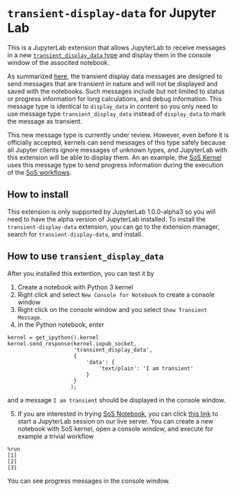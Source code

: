 # `transient-display-data` for Jupyter Lab

This is a JupyterLab extension that allows JupyterLab to receive messages in a new
[`transient_display_data` type](https://github.com/jupyter/jupyter_client/issues/378)
and display them in the console window of the associted notebook.

As summarized [here](https://github.com/jupyter/jupyter_client/pull/378#issuecomment-386760939),
the transient display data messages are designed to send messages that are transient
in nature and will not be displayed and saved with the notebooks. Such messages
include but not limited to status or progress information for long calculations, and
debug information. This message type is identical to `display_data` in content so you
only need to use message type `transient_display_data` instead of `display_data` to
mark the message as transient.

This new message type is currently under review. However, even before it is officially
accepted, kernels can send messages of this type safely because all Jupyter clients
ignore messages of unknown types, and JupyterLab with this extension will be able to
display them. An an example, the [SoS Kernel](https://github.com/vatlab/sos-notebook)
uses this message type to send progress information during the execution of the
[SoS workflows](https://github.com/vatlab/SoS).

## How to install

This extension is only supported by JupyterLab 1.0.0-alpha3 so you will need to have the alpha
version of JupyterLab installed. To install the `transient-display-data` extension, you can go
to the extension manager, search for `transient-display-data`, and install.

## How to use `transient_display_data`

After you installed this extention, you can test it by

1. Create a notebook with Python 3 kernel
2. Right click and select `New Console for Notebook` to create a console window
3. Right click on the console window and you select `Show Transient Message`.
4. In the Python notebook, enter

```
kernel = get_ipython().kernel
kernel.send_response(kernel.iopub_socket,
                     'transient_display_data',
                     {
                         'data': {
                             'text/plain': 'I am transient'
                         }
                     }
                    );
```
and a message `I am transient` should be displayed in the console window.

5. If you are interested in trying [SoS Notebook](https://vatlab.github.io/sos-docs/), you can click
[this link](http://128.135.144.117:8000/hub/user-redirect/lab) to start
a JupyterLab session on our live server. You can create a new notebook
with SoS kernel, open a console window, and execute for example a trivial workflow

```
%run
[1]
[2]
[3]
```
You can see progress messages in the console window.
